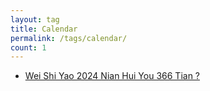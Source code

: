 ```yaml
---
layout: tag
title: Calendar
permalink: /tags/calendar/
count: 1
---
```


- [Wei Shi Yao  2024 Nian Hui You  366 Tian ?](https://www.longluo.me/blog/2024/12/21/leap-year/)
